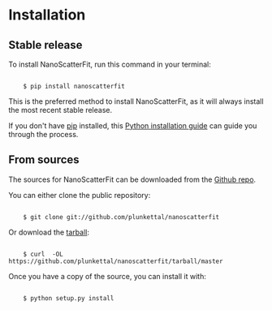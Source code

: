 # Installation


## Stable release

To install NanoScatterFit, run this command in your terminal:

```batch

    $ pip install nanoscatterfit
```

This is the preferred method to install NanoScatterFit, as it will always
install the most recent stable release.

If you don't have [pip](https://pip.pypa.io) installed, this 
[Python installation guide](http://docs.python-guide.org/en/latest/starting/installation/) 
can guide you through the process.


## From sources

The sources for NanoScatterFit can be downloaded from the 
[Github repo](https://github.com/plunkettal/nanoscatterfit).

You can either clone the public repository:

```batch

    $ git clone git://github.com/plunkettal/nanoscatterfit
```

Or download the [tarball](https://github.com/plunkettal/nanoscatterfit/tarball/master):

```batch

    $ curl  -OL https://github.com/plunkettal/nanoscatterfit/tarball/master
```

Once you have a copy of the source, you can install it with:

```batch

    $ python setup.py install
```
